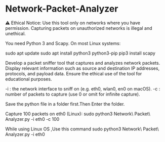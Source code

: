 # Network-Packet-Analyzer
⚠️ Ethical Notice:
Use this tool only on networks where you have permission. Capturing packets on unauthorized networks is illegal and unethical.

You need Python 3 and Scapy. On most Linux systems:

sudo apt update
sudo apt install python3 python3-pip
pip3 install scapy


Develop a packet sniffer tool that captures and analyzes network packets. Display relevant information such as source and destination IP addresses, protocols, and payload data. Ensure the ethical use of the tool for educational purposes.


-i <interface>: the network interface to sniff on (e.g. eth0, wlan0, en0 on macOS).
-c <count>: number of packets to capture (use 0 or omit for infinite capture).

Save the python file in a folder first.Then Enter the folder.

Capture 100 packets on eth0 (Linux):
sudo python3 Network\ Packet\ Analyzer.py -i eth0 -c 100
 
While using Linux OS  ,Use this command 
sudo python3 Network\ Packet\ Analyzer.py -i eth0     
